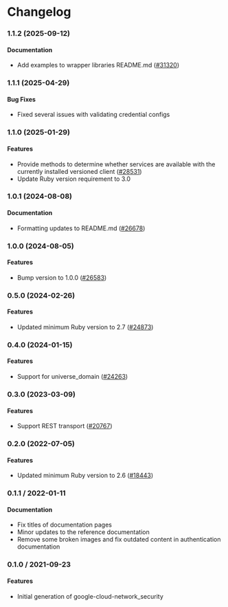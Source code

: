 # Changelog

### 1.1.2 (2025-09-12)

#### Documentation

* Add examples to wrapper libraries README.md ([#31320](https://github.com/googleapis/google-cloud-ruby/issues/31320)) 

### 1.1.1 (2025-04-29)

#### Bug Fixes

* Fixed several issues with validating credential configs 

### 1.1.0 (2025-01-29)

#### Features

* Provide methods to determine whether services are available with the currently installed versioned client ([#28531](https://github.com/googleapis/google-cloud-ruby/issues/28531)) 
* Update Ruby version requirement to 3.0 

### 1.0.1 (2024-08-08)

#### Documentation

* Formatting updates to README.md ([#26678](https://github.com/googleapis/google-cloud-ruby/issues/26678)) 

### 1.0.0 (2024-08-05)

#### Features

* Bump version to 1.0.0 ([#26583](https://github.com/googleapis/google-cloud-ruby/issues/26583)) 

### 0.5.0 (2024-02-26)

#### Features

* Updated minimum Ruby version to 2.7 ([#24873](https://github.com/googleapis/google-cloud-ruby/issues/24873)) 

### 0.4.0 (2024-01-15)

#### Features

* Support for universe_domain ([#24263](https://github.com/googleapis/google-cloud-ruby/issues/24263)) 

### 0.3.0 (2023-03-09)

#### Features

* Support REST transport ([#20767](https://github.com/googleapis/google-cloud-ruby/issues/20767)) 

### 0.2.0 (2022-07-05)

#### Features

* Updated minimum Ruby version to 2.6 ([#18443](https://github.com/googleapis/google-cloud-ruby/issues/18443)) 

### 0.1.1 / 2022-01-11

#### Documentation

* Fix titles of documentation pages
* Minor updates to the reference documentation
* Remove some broken images and fix outdated content in authentication documentation

### 0.1.0 / 2021-09-23

#### Features

* Initial generation of google-cloud-network_security
